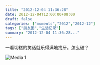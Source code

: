 ```yaml
---
title: "2012-12-04 11:36:28"
date: 2012-12-04T12:00:00+08:00
draft: false
categories: ["moments","2012","2012-12"]
tags: ["朋友圈","生活记录"]
summary: "2012-12-04 11:36:28..."
---
```


一看切糕的笑话就乐得满地找牙。怎么破？

![Media 1](/Moments/photos/2012-12-04/201212041136280.jpg)
